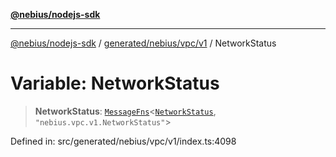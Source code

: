 [**@nebius/nodejs-sdk**](../../../../../README.md)

---

[@nebius/nodejs-sdk](../../../../../README.md) / [generated/nebius/vpc/v1](../README.md) / NetworkStatus

# Variable: NetworkStatus

> **NetworkStatus**: [`MessageFns`](../../../../../runtime/protos/core/interfaces/MessageFns.md)\<[`NetworkStatus`](../interfaces/NetworkStatus.md), `"nebius.vpc.v1.NetworkStatus"`\>

Defined in: src/generated/nebius/vpc/v1/index.ts:4098
